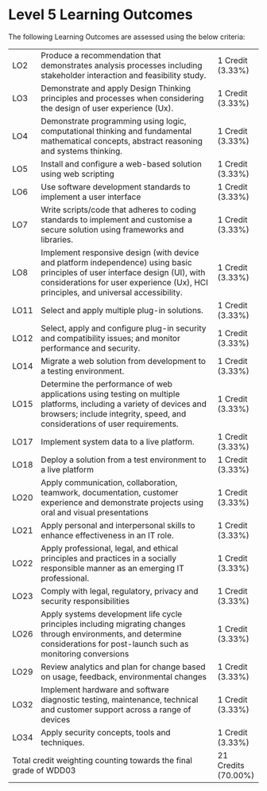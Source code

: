 # Level 5 Learning Outcomes

The following Learning Outcomes are assessed using the below criteria:

<table>
  <tr>
    <td>LO2</td>
    <td>Produce a recommendation that demonstrates analysis processes including stakeholder interaction and feasibility study.</td>
    <td>1 Credit<br />(3.33%)</td>
  </tr>
  <tr>
    <td>LO3</td>
    <td>Demonstrate and apply Design Thinking principles and processes when considering the design of user experience (Ux).</td>
    <td>1 Credit<br />(3.33%)</td>
  </tr>
  <tr>
    <td>LO4</td>
    <td>Demonstrate programming using logic, computational thinking and fundamental mathematical concepts, abstract reasoning and systems thinking.</td>
    <td>1 Credit<br />(3.33%)</td>
  </tr>
  <tr>
    <td>LO5</td>
    <td>Install and configure a web-based solution using web scripting</td>
    <td>1 Credit<br />(3.33%)</td>
  </tr>
  <tr>
    <td>LO6</td>
    <td>Use software development standards to implement a user interface</td>
    <td>1 Credit<br />(3.33%)</td>
  </tr>
  <tr>
    <td>LO7</td>
    <td>Write scripts/code that adheres to coding standards to implement and customise a secure solution using frameworks and libraries.</td>
    <td>1 Credit<br />(3.33%)</td>
  </tr>
  <tr>
    <td>LO8</td>
    <td>Implement responsive design (with device and platform independence) using basic principles of user interface design (UI), with considerations for user experience (Ux), HCI principles, and universal accessibility.</td>
    <td>1 Credit<br />(3.33%)</td>
  </tr>
  <tr>
    <td>LO11</td>
    <td>Select and apply multiple plug-in solutions.</td>
    <td>1 Credit<br />(3.33%)</td>
  </tr>
  <tr>
    <td>LO12</td>
    <td>Select, apply and configure plug-in security and compatibility issues; and monitor performance and security.</td>
    <td>1 Credit<br />(3.33%)</td>
  </tr>
  <tr>
    <td>LO14</td>
    <td>Migrate a web solution from development to a testing environment.</td>
    <td>1 Credit<br />(3.33%)</td>
  </tr>
  <tr>
    <td>LO15</td>
    <td>Determine the performance of web applications using testing on multiple platforms, including a variety of devices and browsers; include integrity, speed, and considerations of user requirements.</td>
    <td>1 Credit<br />(3.33%)</td>
  </tr>
  <tr>
    <td>LO17</td>
    <td>Implement system data to a live platform.</td>
    <td>1 Credit<br />(3.33%)</td>
  </tr>
  <tr>
    <td>LO18</td>
    <td>Deploy a solution from a test environment to a live platform</td>
    <td>1 Credit<br />(3.33%)</td>
  </tr>
  <tr>
    <td>LO20</td>
    <td>Apply communication, collaboration, teamwork, documentation, customer experience and demonstrate projects using oral and visual presentations</td>
    <td>1 Credit<br />(3.33%)</td>
  </tr>
  <tr>
    <td>LO21</td>
    <td>Apply personal and interpersonal skills to enhance effectiveness in an IT role. </td>
    <td>1 Credit<br />(3.33%)</td>
  </tr>
  <tr>
    <td>LO22</td>
    <td>Apply professional, legal, and ethical principles and practices in a socially responsible manner as an emerging IT professional.</td>
    <td>1 Credit<br />(3.33%)</td>
  </tr>
  <tr>
    <td>LO23</td>
    <td>Comply with legal, regulatory, privacy and security responsibilities</td>
    <td>1 Credit<br />(3.33%)</td>
  </tr>
  <tr>
    <td>LO26</td>
    <td>Apply systems development life cycle principles including migrating changes through environments, and determine considerations for post-launch such as monitoring conversions</td>
    <td>1 Credit<br />(3.33%)</td>
  </tr>
  <tr>
    <td>LO29</td>
    <td>Review analytics and plan for change based on usage, feedback, environmental changes</td>
    <td>1 Credit<br />(3.33%)</td>
  </tr>
  <tr>
    <td>LO32</td>
    <td>Implement hardware and software diagnostic testing,  maintenance, technical and customer support across a range of devices</td>
    <td>1 Credit<br />(3.33%)</td>
  </tr>
  <tr>
    <td>LO34</td>
    <td>Apply security concepts, tools and techniques.</td>
    <td>1 Credit<br />(3.33%)</td>
  </tr>
  <tr>
    <td colspan="2">
      Total credit weighting counting towards the final grade of WDD03
    </td>
    <td>
      21 Credits<br />(70.00%)
    </td>
  </tr>
</table>